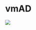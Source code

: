 # vmAD
<a href="https://portal.azure.com/#create/Microsoft.Template/uri/https%3A%2F%2Fraw.githubusercontent.com/QuentinVarloteaux/vmAD/blob/master/main.bicep" target="_blank">
<img src="https://aka.ms/deploytoazurebutton"/>
</a>
